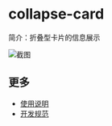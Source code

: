 # collapse-card

简介：折叠型卡片的信息展示

![截图](https://img.alicdn.com/tfs/TB1NXIUh2DH8KJjy1XcXXcpdXXa-956-270.png)

## 更多

* [使用说明](http://gitlab.alibaba-inc.com/ice/notes/issues/830)
* [开发规范](http://gitlab.alibaba-inc.com/ice/notes/issues/830)
